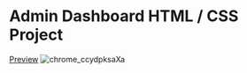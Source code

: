 # Admin Dashboard HTML / CSS Project
[Preview](https://ihavethesourcecode.github.io/Admin_dashboard/)
![chrome_ccydpksaXa](https://user-images.githubusercontent.com/58383582/166838323-75ed53cc-bf4c-424f-a592-0c8c8d0790d2.png)
